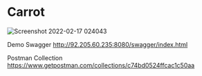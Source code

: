 # Carrot
![Screenshot 2022-02-17 024043](https://user-images.githubusercontent.com/12477345/154381998-582e2089-503d-4b41-a124-5e4b629c9ceb.png)

Demo Swagger http://92.205.60.235:8080/swagger/index.html

Postman Collection https://www.getpostman.com/collections/c74bd0524ffcac1c50aa

